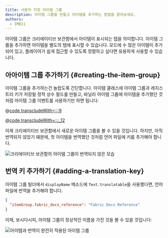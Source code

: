 ```yaml
---
title: 사용자 지정 아이템 그룹
description: 아이템 그룹을 만들고 아이템을 추가하는 방법을 알아보세요.
authors:
  - IMB11
---
```


아이템 그룹은 크리에이티브 보관함에서 아이템이 표시되는 탭을 의미합니다. 아이템 그룹을 추가하면 아이템을 별도의 탭에 표시할 수 있습니다. 모드에 수 많은 아이템이 추가되어 있고, 플레이어가 쉽게 접근할 수 있도록 정렬하고 싶다면 유용하게 사용할 수 있습니다.

## 아아이템 그룹 추가하기 {#creating-the-item-group}

아이템 그룹을 추가하는건 놀랍도록 간단합니다. 아이템 클래스에 아이템 그룹과 레지스트리 키가 저장될 정적 상수 필드를 만들고, 바닐라 아이템 그룹에 아이템을 추가했던 것처럼 아이템 그룹 이벤트를 사용하기만 하면 됩니다:

@[code transcludeWith=:::9](@/reference/1.21.4/src/main/java/com/example/docs/item/ModItems.java)

@[code transcludeWith=:::_12](@/reference/1.21.4/src/main/java/com/example/docs/item/ModItems.java)

이제 크리에이티브 보관함에서 새로운 아이템 그룹을 볼 수 있을 것입니다. 하지만, 아직 번역되지 않았기 떄문에, 첫 아이템을 번역했던 것처럼 언어 파일에 키를 추가해야 합니다.

![크리에이티브 보관함의 아이템 그룹이 번역되지 않은 모습](/assets/develop/items/itemgroups_0.png)

## 번역 키 추가하기 {#adding-a-translation-key}

아이템 그룹 빌더에서 `displayName` 메소드에 `Text.translatable`을 사용했다면, 언어 파일에 번역을 추가해야 합니다.

```json
{
  "itemGroup.fabric_docs_reference": "Fabric Docs Reference"
}
```

이제, 보시다시피, 아이템 그룹이 정상적인 이름을 가진 것을 볼 수 있을 것입니다:

![아이템과 번역이 완전히 적용된 아이템 그룹](/assets/develop/items/itemgroups_1.png)
